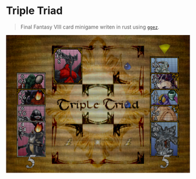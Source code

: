 # Triple Triad

>Final Fantasy VIII card minigame writen in rust using [`ggez`](https://github.com/ggez/ggez).

![Screenshot](data/img/screenshot.png)
